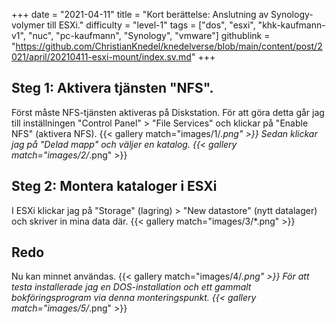 +++
date = "2021-04-11"
title = "Kort berättelse: Anslutning av Synology-volymer till ESXi."
difficulty = "level-1"
tags = ["dos", "esxi", "khk-kaufmann-v1", "nuc", "pc-kaufmann", "Synology", "vmware"]
githublink = "https://github.com/ChristianKnedel/knedelverse/blob/main/content/post/2021/april/20210411-esxi-mount/index.sv.md"
+++

## Steg 1: Aktivera tjänsten "NFS".
Först måste NFS-tjänsten aktiveras på Diskstation. För att göra detta går jag till inställningen "Control Panel" > "File Services" och klickar på "Enable NFS" (aktivera NFS).
{{< gallery match="images/1/*.png" >}}
Sedan klickar jag på "Delad mapp" och väljer en katalog.
{{< gallery match="images/2/*.png" >}}

## Steg 2: Montera kataloger i ESXi
I ESXi klickar jag på "Storage" (lagring) > "New datastore" (nytt datalager) och skriver in mina data där.
{{< gallery match="images/3/*.png" >}}

## Redo
Nu kan minnet användas.
{{< gallery match="images/4/*.png" >}}
För att testa installerade jag en DOS-installation och ett gammalt bokföringsprogram via denna monteringspunkt.
{{< gallery match="images/5/*.png" >}}
